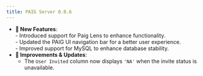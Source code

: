 ```yaml
---
title: PAIG Server 0.0.6
---
```


- **🚀 New Features**:  
        - Introduced support for Paig Lens to enhance functionality.  
        - Updated the PAIG UI navigation bar for a better user experience.  
        - Improved support for MySQL to enhance database stability.  
- **🔄 Improvements & Updates**:  
    - The `User Invited` column now displays `'NA'` when the invite status is unavailable.